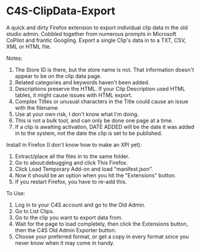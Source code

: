 # C4S-ClipData-Export
A quick and dirty Firefox extension to export individual clip data in the old studio admin. 
Cobbled together from numerous prompts in Microsoft CoPilot and frantic Googling. 
Export a single Clip's data in to a TXT, CSV, XML or HTML file.  

Notes:
1. The Store ID is there, but the store name is not. That information doesn't appear to be on the clip data page.
2. Related categories and keywords haven't been added.
3. Descriptions preserve the HTML. If your Clip Description used HTML tables, it might cause issues with HTML export.
4. Complex Titles or unusual characters in the Title could cause an issue with the filename.
5. Use at your own risk, I don't know what I'm doing.
6. This is not a bulk tool, and can only be done one page at a time.
7. If a clip is awaiting activation, DATE ADDED will be the date it was added in to the system, not the date the clip is set to be published.

Install in Firefox (I don't know how to make an XPI yet):
1. Extract/place all the files in to the same folder.
2. Go to about:debugging and click This Firefox.
3. Click Load Temporary Add-on and load "manifest.json".
4. Now it should be an option when you hit the "Extensions" button.
5. If you restart Firefox, you have to re-add this.

To Use:
1. Log in to your C4S account and go to the Old Admin.
2. Go to List Clips.
3. Go to the clip you want to export data from.
4. Wait for the page to load completely, then click the Extensions button, then the C4S Old Admin Exporter button.
5. Choose your preferred format, or get a copy in every format since you never know when it may come in handy.
